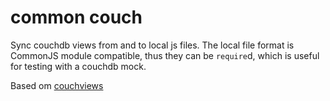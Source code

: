 common couch
============

Sync couchdb views from and to local js files. The local file format is CommonJS module compatible, thus they can be `require`d, which is useful for testing with a couchdb mock.

Based om [couchviews](https://github.com/damienklinnert/couchviews)
